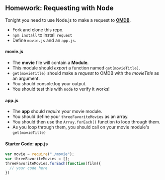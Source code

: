 <!--Do not code this at all, but make sure devs answer how we're going to do each of these steps -->

## Homework: Requesting with Node

Tonight you need to use Node.js to make a request to [**OMDB**](http://www.omdbapi.com/).

- Fork and clone this repo.
- `npm install` to install `request`
- Define `movie.js` and an `app.js`.

#### movie.js

- The **movie** file will contain a **Module**.
- This module should *export* a function named `get(movieTitle)`.
- `get(movieTitle)` should make a *request* to OMDB with the *movieTitle* as an argument.
- You should console.log your output.
- You should test this with `node` to verify it works!

#### app.js

- The **app** should *require* your movie module.
- You should define your `threeFavoriteMovies` as an array.
- You should then use the `Array.forEach()` function to loop through them.
- As you loop through them, you should call on your movie module's `get(movieTitle)`


#### Starter Code: app.js
```javascript
var movie = require("./movie");
var threeFavoriteMovies = [];
threeFavoriteMovies.forEach(function(film){
  // your code here
})
```
